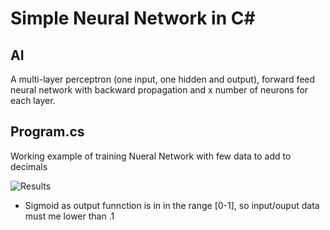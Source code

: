 # Simple Neural Network in C#
## AI
A multi-layer perceptron (one input, one hidden and output), forward feed neural network with backward propagation and x number of neurons for each layer.
## Program.cs
Working example of training Nueral Network with few data to add to decimals

![Results](https://raw.githubusercontent.com/georgekosmidis/SimpleNeuralNetwork/master/README/Capture.PNG)

* Sigmoid as output funnction is in in the range [0-1], so input/ouput data must me lower than .1
